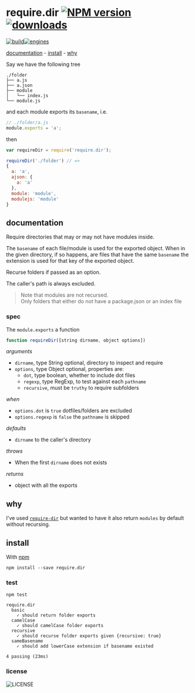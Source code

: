 # require.dir [![NPM version][badge-version]][npm][![downloads][badge-downloads]][npm]

[![build][badge-build]][travis][![engines][badge-engines]][travis-yml]

[documentation](#documentation) -
[install](#install) -
[why](#why)

Say we have the following tree

```
./folder
├── a.js
├── a.json
├── module
│   └── index.js
└── module.js
```

and each module exports its `basename`, i.e.

```js
// ./folder/a.js
module.exports = 'a';
```

then

```js
var requireDir = require('require.dir');

requireDir('./folder') // =>
{
  a: 'a',
  ajson: {
    a: 'a'
  },
  module: 'module',
  modulejs: 'module'
}
```

## documentation

Require directories that may or may not have modules inside.

The `basename` of each file/module is used for the exported object. When in the given directory, if so happens, are files that have the same `basename` the extension is used for that key of the exported object.

Recurse folders if passed as an option.

The caller's path is always excluded.

> Note that modules are not recursed. <br/>
> Only folders that either do not have a package.json or an index file

### spec

The `module.exports` a function

```js
function requireDir([string dirname, object options])
```

_arguments_
- `dirname`, type String optional, directory to inspect and require
- `options`, type Object optional, properties are:
   - `dot`, type boolean, whether to include dot files
   - `regexp`, type RegExp, to test against each `pathname`
   - `recursive`, must be `truthy` to require subfolders

_when_
- `options.dot` is `true` dotfiles/folders are excluded
- `options.regexp` is `false` the `pathname` is skipped

_defaults_
- `dirname` to the caller's directory

_throws_
- When the first `dirname` does not exists

_returns_
- object with all the exports

## why

I've used [`require-dir`][require-dir] but wanted to have it also return `modules` by default without recursing.

## install

With [npm](http://npmjs.org)

    npm install --save require.dir

### test

    npm test

```
require.dir
  basic
    ✓ should return folder exports
  camelCase
    ✓ should camelCase folder exports
  recursive
    ✓ should recurse folder exports given {recursive: true}
  sameBasename
    ✓ should add lowerCase extension if basename existed

4 passing (23ms)
```

### license

![LICENSE](http://img.shields.io/npm/l/require.dir.svg?style=flat-square)

[npm]: https://npmjs.org/package/require.dir
[travis]: https://travis-ci.org/stringparser/require.dir/builds
[travis-yml]: ./.travis.yml

[badge-build]: http://img.shields.io/travis/stringparser/require.dir/master.svg?style=flat-square
[require-dir]: https://npmjs.org/require-dir

[badge-engines]: https://img.shields.io/badge/engines-node%20%3E%3D%20v0.10%20%7C%7C%20iojs-blue.svg?style=flat-square
[badge-version]: http://img.shields.io/npm/v/require.dir.svg?style=flat-square
[badge-downloads]: http://img.shields.io/npm/dm/require.dir.svg?style=flat-square
